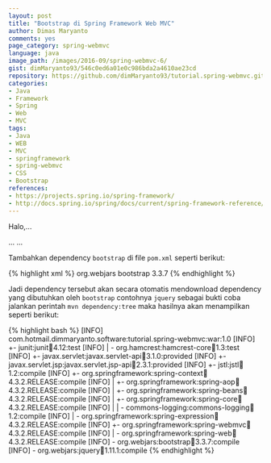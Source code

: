 ```yaml
---
layout: post
title: "Bootstrap di Spring Framework Web MVC"
author: Dimas Maryanto
comments: yes
page_category: spring-webmvc
language: java
image_path: /images/2016-09/spring-webmvc-6/
gist: dimMaryanto93/546c0ed6a01e0c986bda2a4610ae23cd
repository: https://github.com/dimMaryanto93/tutorial.spring-webmvc.git
categories:
- Java
- Framework
- Spring
- Web
- MVC
tags:
- Java
- WEB
- MVC
- springframework
- spring-webmvc
- CSS
- Bootstrap
references:
- https://projects.spring.io/spring-framework/
- http://docs.spring.io/spring/docs/current/spring-framework-reference/htmlsingle/
---
```


Halo,...


<!--more-->

...
...

Tambahkan dependency `bootstrap` di file `pom.xml` seperti berikut:

{% highlight xml %}
<dependency>
   <groupId>org.webjars</groupId>
   <artifactId>bootstrap</artifactId>
   <version>3.3.7</version>
 </dependency>
{% endhighlight %}

Jadi dependency tersebut akan secara otomatis mendownload dependency yang dibutuhkan oleh `bootstrap` contohnya `jquery` sebagai bukti coba jalankan perintah `mvn dependency:tree` maka hasilnya akan menampilkan seperti berikut:

{% highlight bash %}
[INFO] com.hotmail.dimmaryanto.software:tutorial.spring-webmvc:war:1.0
[INFO] +- junit:junit:jar:4.12:test
[INFO] |  \- org.hamcrest:hamcrest-core:jar:1.3:test
[INFO] +- javax.servlet:javax.servlet-api:jar:3.1.0:provided
[INFO] +- javax.servlet.jsp:javax.servlet.jsp-api:jar:2.3.1:provided
[INFO] +- jstl:jstl:jar:1.2:compile
[INFO] +- org.springframework:spring-context:jar:4.3.2.RELEASE:compile
[INFO] |  +- org.springframework:spring-aop:jar:4.3.2.RELEASE:compile
[INFO] |  +- org.springframework:spring-beans:jar:4.3.2.RELEASE:compile
[INFO] |  +- org.springframework:spring-core:jar:4.3.2.RELEASE:compile
[INFO] |  |  \- commons-logging:commons-logging:jar:1.2:compile
[INFO] |  \- org.springframework:spring-expression:jar:4.3.2.RELEASE:compile
[INFO] +- org.springframework:spring-webmvc:jar:4.3.2.RELEASE:compile
[INFO] |  \- org.springframework:spring-web:jar:4.3.2.RELEASE:compile
[INFO] \- org.webjars:bootstrap:jar:3.3.7:compile
[INFO]    \- org.webjars:jquery:jar:1.11.1:compile
{% endhighlight %}

